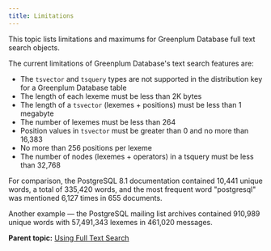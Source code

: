 ```yaml
---
title: Limitations 
---
```


This topic lists limitations and maximums for Greenplum Database full text search objects.

The current limitations of Greenplum Database's text search features are:

-   The `tsvector` and `tsquery` types are not supported in the distribution key for a Greenplum Database table
-   The length of each lexeme must be less than 2K bytes
-   The length of a `tsvector` \(lexemes + positions\) must be less than 1 megabyte
-   The number of lexemes must be less than 264
-   Position values in `tsvector` must be greater than 0 and no more than 16,383
-   No more than 256 positions per lexeme
-   The number of nodes \(lexemes + operators\) in a tsquery must be less than 32,768

For comparison, the PostgreSQL 8.1 documentation contained 10,441 unique words, a total of 335,420 words, and the most frequent word "postgresql" was mentioned 6,127 times in 655 documents.

Another example — the PostgreSQL mailing list archives contained 910,989 unique words with 57,491,343 lexemes in 461,020 messages.

**Parent topic:** [Using Full Text Search](../textsearch/full-text-search.html)

